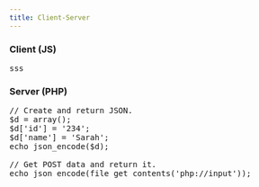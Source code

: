 ```yaml
---
title: Client-Server
---
```


### Client (JS)
<pre>
sss
</pre>

### Server (PHP)
<pre>
// Create and return JSON.
$d = array();
$d['id'] = '234';
$d['name'] = 'Sarah';
echo json_encode($d);

// Get POST data and return it.
echo json_encode(file_get_contents('php://input'));
</pre>